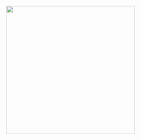 <p>
  <img src="https://api.vaunt.dev/v1/github/entities/%7B%7BiamAyushChamoli%7D%7D/achievements?format=svg&limit=3" width="350" />
</p>
